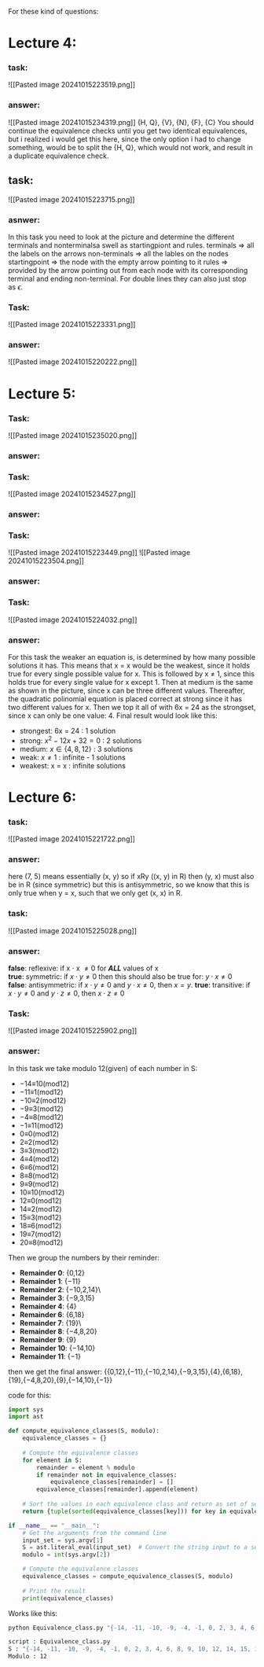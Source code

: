 For these kind of questions:
# Lecture 4:
### task:
![[Pasted image 20241015223519.png]]
### answer:
![[Pasted image 20241015234319.png]]
{H, Q}, {V}, {N}, {F}, {C}
You should continue the equivalence checks until you get two identical equivalences, but i realized i would get this here, since the only option i had to change something, would be to split the {H, Q}, which would not work, and result in a duplicate equivalence check.






## task:
![[Pasted image 20241015223715.png]]
### asnwer:
In this task you need to look at the picture and determine the different terminals and nonterminalsa swell as startingpiont and rules. 
terminals => all the labels on the arrows
non-terminals => all the lables on the nodes
startingpoint => the node with the empty arrow pointing to it
rules => provided by the arrow pointing out from each node with its corresponding terminal and ending non-terminal. For double lines they can also just stop as $\epsilon$.










### Task:
![[Pasted image 20241015223331.png]]

### answer:
![[Pasted image 20241015220222.png]]





# Lecture 5:
### Task:
![[Pasted image 20241015235020.png]]
### answer:







### Task:
![[Pasted image 20241015234527.png]]
### answer:






### Task:
![[Pasted image 20241015223449.png]]
![[Pasted image 20241015223504.png]]
### answer:










### Task:
![[Pasted image 20241015224032.png]]
### answer:
For this task the weaker an equation is, is determined by how many possible solutions it has. This means that x = x would be the weakest, since it holds true for every single possible value for x. This is followed by x $\neq$ 1, since this holds true for every single value for x except 1. Then at medium is the same as shown in the picture, since x can be three different values. Thereafter, the quadratic polinomial equation is placed correct at strong since it has two different values for x. Then we top it all of with 6x = 24 as the strongset, since x can only be one value: 4. 
Final result would look like this:
- strongest: 6x = 24                       : 1 solution
- strong: $x^2-12x+32 = 0$           : 2 solutions
- medium: $x\in \{4,8,12\}$                : 3 solutions
- weak: $x\neq1$                                 : infinite - 1 solutions
- weakest: x = x                             : infinite solutions









# Lecture 6:
### task:
![[Pasted image 20241015221722.png]]
### answer: 
here (7, 5) means essentially (x, y) so if xRy ((x, y) in R) then (y, x) must also be in R (since symmetric) but this is antisymmetric, so we know that this is only true when y = x, such that we only get (x, x) in R.


### task:
![[Pasted image 20241015225028.png]]
### answer:
**false**: reflexive: if x $\cdot$ x $\neq 0$ for ***ALL*** values of x                                                
**true**: symmetric: if $x \cdot y \neq 0$ then this should also be true for: $y \cdot x \neq 0$         
**false**: antisymmetric: if $x \cdot y \neq 0$  and $y \cdot x \neq 0$, then $x = y$.
**true**: transitive: if $x \cdot y \neq 0$ and $y \cdot z \neq 0$, then $x \cdot z \neq 0$






### Task:
![[Pasted image 20241015225902.png]]
### answer:
In this task we take modulo 12(given) of each number in S:

- −14≡10(mod12)
- −11≡1(mod12)
- −10≡2(mod12)
- −9≡3(mod12)
- −4≡8(mod12)
- −1≡11(mod12)
- 0≡0(mod12) 
- 2≡2(mod12) 
- 3≡3(mod12) 
- 4≡4(mod12) 
- 6≡6(mod12) 
- 8≡8(mod12) 
- 9≡9(mod12) 
- 10≡10(mod12)
- 12≡0(mod12)
- 14≡2(mod12)
- 15≡3(mod12)
- 18≡6(mod12)
- 19≡7(mod12)
- 20≡8(mod12)

Then we group the numbers by their reminder:
- **Remainder 0**: {0,12}
- **Remainder 1**: {−11}
- **Remainder 2**: {−10,2,14}\
- **Remainder 3**: {−9,3,15}
- **Remainder 4**: {4}
- **Remainder 6**: {6,18}
- **Remainder 7**: {19}\
- **Remainder 8**: {−4,8,20}
- **Remainder 9**: {9}
- **Remainder 10**: {−14,10}
- **Remainder 11**: {−1}

then we get the final answer:
{{0,12},{−11},{−10,2,14},{−9,3,15},{4},{6,18},{19},{−4,8,20},{9},{−14,10},{−1}}


code for this:
```python
import sys
import ast

def compute_equivalence_classes(S, modulo):
    equivalence_classes = {}
    
    # Compute the equivalence classes
    for element in S:
        remainder = element % modulo
        if remainder not in equivalence_classes:
            equivalence_classes[remainder] = []
        equivalence_classes[remainder].append(element)
    
    # Sort the values in each equivalence class and return as set of sets
    return {tuple(sorted(equivalence_classes[key])) for key in equivalence_classes}

if __name__ == "__main__":
    # Get the arguments from the command line
    input_set = sys.argv[1]
    S = ast.literal_eval(input_set)  # Convert the string input to a set
    modulo = int(sys.argv[2])

    # Compute the equivalence classes
    equivalence_classes = compute_equivalence_classes(S, modulo)
    
    # Print the result
    print(equivalence_classes)

```

Works like this:
```bash
python Equivalence_class.py "{-14, -11, -10, -9, -4, -1, 0, 2, 3, 4, 6, 8, 9, 10, 12, 14, 15, 18, 19, 20}" 12

script : Equivalence_class.py 
S : "{-14, -11, -10, -9, -4, -1, 0, 2, 3, 4, 6, 8, 9, 10, 12, 14, 15, 18, 19, 20}"
Modulo : 12
```